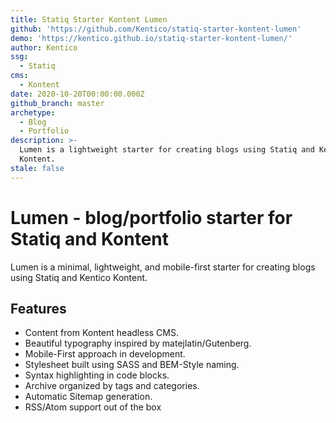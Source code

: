 ```yaml
---
title: Statiq Starter Kontent Lumen
github: 'https://github.com/Kentico/statiq-starter-kontent-lumen'
demo: 'https://kentico.github.io/statiq-starter-kontent-lumen/'
author: Kentico
ssg:
  - Statiq
cms:
  - Kontent
date: 2020-10-20T00:00:00.000Z
github_branch: master
archetype:
  - Blog
  - Portfolio
description: >-
  Lumen is a lightweight starter for creating blogs using Statiq and Kentico
  Kontent.
stale: false
---
```


# Lumen - blog/portfolio starter for Statiq and Kontent

Lumen is a minimal, lightweight, and mobile-first starter for creating blogs using Statiq and Kentico Kontent.

## Features

* Content from Kontent headless CMS.
* Beautiful typography inspired by matejlatin/Gutenberg.
* Mobile-First approach in development.
* Stylesheet built using SASS and BEM-Style naming.
* Syntax highlighting in code blocks.
* Archive organized by tags and categories.
* Automatic Sitemap generation.
* RSS/Atom support out of the box
